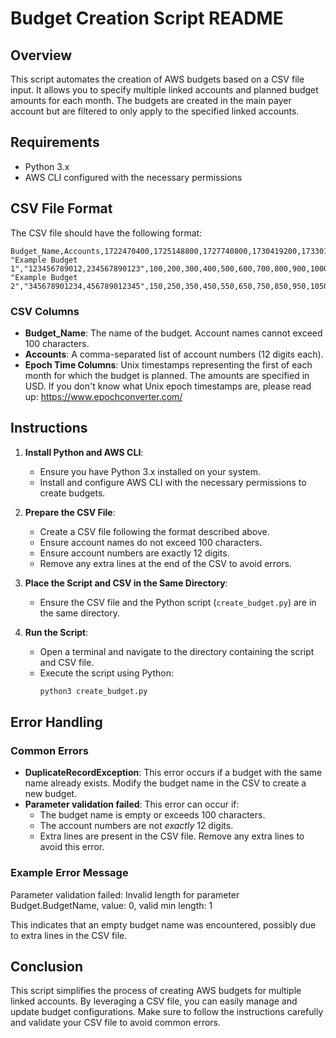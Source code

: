 # Budget Creation Script README

## Overview

This script automates the creation of AWS budgets based on a CSV file input. It allows you to specify multiple linked accounts and planned budget amounts for each month. The budgets are created in the main payer account but are filtered to only apply to the specified linked accounts.

## Requirements

- Python 3.x
- AWS CLI configured with the necessary permissions

## CSV File Format

The CSV file should have the following format:
```
Budget_Name,Accounts,1722470400,1725148800,1727740800,1730419200,1733011200,1735689600,1738368000,1740787200,1743465600,1746057600,1748736000,1751328000
"Example Budget 1","123456789012,234567890123",100,200,300,400,500,600,700,800,900,1000,1100,1200
"Example Budget 2","345678901234,456789012345",150,250,350,450,550,650,750,850,950,1050,1150,1250
```


### CSV Columns

- **Budget_Name**: The name of the budget. Account names cannot exceed 100 characters.
- **Accounts**: A comma-separated list of account numbers (12 digits each).
- **Epoch Time Columns**: Unix timestamps representing the first of each month for which the budget is planned. The amounts are specified in USD.  If you don't know what Unix epoch timestamps are, please read up: https://www.epochconverter.com/

## Instructions

1. **Install Python and AWS CLI**:
    - Ensure you have Python 3.x installed on your system.
    - Install and configure AWS CLI with the necessary permissions to create budgets.

2. **Prepare the CSV File**:
    - Create a CSV file following the format described above.
    - Ensure account names do not exceed 100 characters.
    - Ensure account numbers are exactly 12 digits.
    - Remove any extra lines at the end of the CSV to avoid errors.

3. **Place the Script and CSV in the Same Directory**:
    - Ensure the CSV file and the Python script (`create_budget.py`) are in the same directory.

4. **Run the Script**:
    - Open a terminal and navigate to the directory containing the script and CSV file.
    - Execute the script using Python:
      ```bash
      python3 create_budget.py
      ```

## Error Handling

### Common Errors

- **DuplicateRecordException**: This error occurs if a budget with the same name already exists. Modify the budget name in the CSV to create a new budget.
- **Parameter validation failed**: This error can occur if:
  - The budget name is empty or exceeds 100 characters.
  - The account numbers are not *exactly* 12 digits.
  - Extra lines are present in the CSV file. Remove any extra lines to avoid this error.

### Example Error Message
Parameter validation failed:
Invalid length for parameter Budget.BudgetName, value: 0, valid min length: 1

This indicates that an empty budget name was encountered, possibly due to extra lines in the CSV file.

## Conclusion

This script simplifies the process of creating AWS budgets for multiple linked accounts. By leveraging a CSV file, you can easily manage and update budget configurations. Make sure to follow the instructions carefully and validate your CSV file to avoid common errors.

